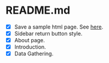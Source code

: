 # README.md

- [x] Save a sample html page. See [here](sample.html).
- [x] Sidebar return button style.
- [x] About page.
- [x] Introduction.
- [x] Data Gathering.
